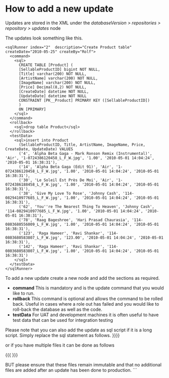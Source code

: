 # How to add a new update #

Updates are stored in the XML under the _databaseVersion > repositories > repository > updates_ node

The updates look something like this.

```
<sqlRunner index="2"  description="Create Product table" createDate="2010-05-25" createBy="Rolf">
  <command>
    <sql>
      CREATE TABLE [Product] (
      [SellableProductID] bigint NOT NULL,
      [Title] varchar(200) NOT NULL,
      [ArtistName] varchar(200) NOT NULL,
      [ImageName] varchar(200) NOT NULL,
      [Price] Decimal(8,2) NOT NULL,
      [CreateDate] datetime NOT NULL,
      [UpdateDate] datetime NOT NULL
      CONSTRAINT [PK__Product] PRIMARY KEY ([SellableProductID])
      )
      ON [PRIMARY]
    </sql>
  </command>
  <rollback>
    <sql>drop table Product</sql>
  </rollback>
  <testData>
    <sql>insert into Product
      (SellableProductID, Title, ArtistName, ImageName, Price, CreateDate, UpdateDate) VALUES
      ('4', 'Alpha Beta Gaga - Mark Ronson Remix (Instrumental)', 'Air', '1-0724386120458_L_F_W.jpg', '1.00', '2010-05-01 14:04:24', '2010-05-01 16:38:31'),
      ('14', 'Alpha Beta Gaga (Edit 91)', 'Air', '1-0724386120458_L_F_W.jpg', '1.00', '2010-05-01 14:04:24', '2010-05-01 16:38:31'),
      ('30', 'Le Soleil Est Près De Moi', 'Air', '1-0724386188458_L_F_W.jpg', '1.00', '2010-05-01 14:04:24', '2010-05-01 16:38:31'),
      ('38', 'Give My Love To Rose', 'Johnny Cash', '114-0829410977685_L_F_W.jpg', '1.00', '2010-05-01 14:04:24', '2010-05-01 16:38:31'),
      ('62', 'You''re The Nearest Thing To Heaven', 'Johnny Cash', '114-0829410977685_L_F_W.jpg', '1.00', '2010-05-01 14:04:24', '2010-05-01 16:38:31'),
      ('78', 'Raag Bageshree', 'Hari Prasad Chaurasia', '114-0803680556009_L_F_W.jpg', '1.00', '2010-05-01 14:04:24', '2010-05-01 16:38:31'),
      ('123', 'Raga Hameer', 'Ravi Shankar', '114-0803680583807_L_F_W.jpg', '123.00', '2010-05-01 14:04:24', '2010-05-01 16:38:31'),
      ('142', 'Raga Hameer', 'Ravi Shankar', '114-0803680583807_L_F_W.jpg', '1.00', '2010-05-01 14:04:24', '2010-05-01 16:38:31')
    </sql>
  </testData>
</sqlRunner>
```

To add a new update create a new node and add the sections as required.

  * **command** This is mandatory and is the update command that you would like to run.
  * **rollback** This command is optional and allows the command to be rolled back. Useful in cases where a role out has failed and you would like to roll-back the database as well as the code.
  * **testData** For UAT and development machines it is often useful to have test data that can be used for integration testing

Please note that you can also add the update as sql script if it is a long script. Simply replace the sql statement as follows.
 <sql file="01_Update.sql">
}}}}

or if you have multiple files it can be done as follows 

{{{
 <sql files="01_*.sql">
}}}

BUT please ensure that these files remain immutable and that no additional files are added after an update has been done to production. ```